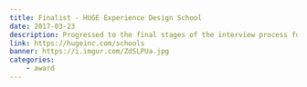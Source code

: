 ```yaml
---
title: Finalist - HUGE Experience Design School
date: 2017-03-23
description: Progressed to the final stages of the interview process for the HUGE Experience Design School.
link: https://hugeinc.com/schools
banner: https://i.imgur.com/ZdSLPUa.jpg
categories:
    - award
---
```

